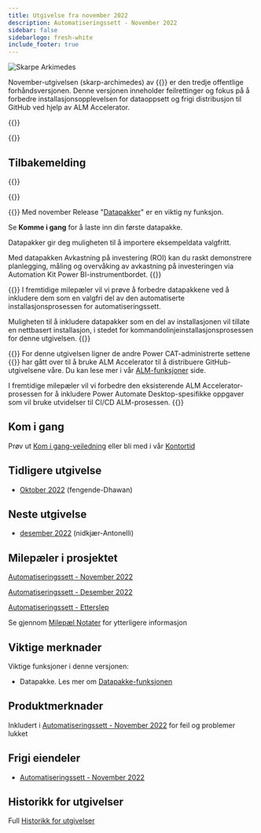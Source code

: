 ```yaml
---
title: Utgivelse fra november 2022
description: Automatiseringssett - November 2022
sidebar: false
sidebarlogo: fresh-white
include_footer: true
---
```

<div class="optional">

![Skarpe Arkimedes](/images/sharp-archimedes.png)

November-utgivelsen (skarp-archimedes) av {{<product-name>}} er den tredje offentlige forhåndsversjonen. Denne versjonen inneholder feilrettinger og fokus på å forbedre installasjonsopplevelsen for dataoppsett og frigi distribusjon til GitHub ved hjelp av ALM Accelerator.

</div>

{{<presentation slides="1,2,3">}}

<div class="optional">

{{<presentationStyles>}}

## Tilbakemelding

{{<questions name="/releases/november-2022.json" completed="Thank you for providing feedback" showNavigationButtons=false >}}

</div>

{{<slideStyles>}}

{{<slide  id="slide1" audio="releases/november-2022/DataPacks.mp3" description="Automation Kit Overview" image="releases/november-2022/DataPacks.svg" >}}
Med november Release "[Datapakker](/nb/features/datapacks)" er en viktig ny funksjon.

Se **Komme i gang** for å laste inn din første datapakke.

Datapakker gir deg muligheten til å importere eksempeldata valgfritt.

Med datapakken Avkastning på investering (ROI) kan du raskt demonstrere planlegging, måling og overvåking av avkastning på investeringen via Automation Kit Power BI-instrumentbordet.
{{</slide>}}

{{<slide  id="slide2" audio="releases/november-2022/DataPacks-WhatsNext.mp3" description="Automation Kit Features" image="releases/november-2022/DataPacks-WhatsNext.svg?v=1" >}}
I fremtidige milepæler vil vi prøve å forbedre datapakkene ved å inkludere dem som en valgfri del av den automatiserte installasjonsprosessen for automatiseringssett.

Muligheten til å inkludere datapakker som en del av installasjonen vil tillate en nettbasert installasjon, i stedet for kommandolinjeinstallasjonsprosessen for denne utgivelsen.
{{</slide>}}


{{<slide id="slide3" audio="releases/november-2022/alm-roadmap.mp3" description="ALM Roadmap" localImage="/images/illustrations/alm-roadmap-2022-11.svg" >}}
For denne utgivelsen ligner de andre Power CAT-administrerte settene {{<product-name>}} har gått over til å bruke ALM Accelerator til å distribuere GitHub-utgivelsene våre. Du kan lese mer i vår [ALM-funksjoner](/nb/features/alm) side.

I fremtidige milepæler vil vi forbedre den eksisterende ALM Accelerator-prosessen for å inkludere Power Automate Desktop-spesifikke oppgaver som vil bruke utvidelser til CI/CD ALM-prosessen.
{{</slide>}}

<div class="optional">

## Kom i gang

Prøv ut [Kom i gang-veiledning](/nb/get-started) eller bli med i vår [Kontortid](/nb/office-hours)

## Tidligere utgivelse

- [Oktober 2022](/nb/releases/october-2022) (fengende-Dhawan)

## Neste utgivelse

- [desember 2022](/nb/releases/december-2022) (nidkjær-Antonelli)

## Milepæler i prosjektet

[Automatiseringssett - November 2022](https://github.com/orgs/microsoft/projects/486/views/4)

[Automatiseringssett - Desember 2022](https://github.com/orgs/microsoft/projects/486/views/5)

[Automatiseringssett - Etterslep](https://github.com/orgs/microsoft/projects/486/views/1)

Se gjennom [Milepæl Notater](/nb/releases/milestones) for ytterligere informasjon

## Viktige merknader

Viktige funksjoner i denne versjonen:

- Datapakke. Les mer om [Datapakke-funksjonen](/nb/features/datapacks)

## Produktmerknader

Inkludert i [Automatiseringssett - November 2022](https://github.com/microsoft/powercat-automation-kit/releases/tag/AutomationKit-November2022) for feil og problemer lukket

## Frigi eiendeler

- [Automatiseringssett - November 2022](https://github.com/microsoft/powercat-automation-kit/releases/tag/AutomationKit-November2022)

## Historikk for utgivelser

Full [Historikk for utgivelser](/nb/releases)

</div>
